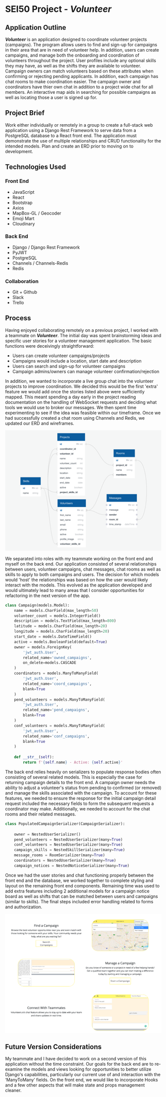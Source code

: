 # SEI50 Project - ***Volunteer***

## Application Outline
***Volunteer*** is an application designed to coordinate volunteer projects (campaigns). The program allows users to find and sign-up for campaigns in their area that are in need of volunteer help. In addition, users can create campaigns, and manage both the onboarding and coordination of volunteers throughout the project. User profiles include any optional skills they may have, as well as the shifts they are available to volunteer. Campaign owners can match volunteers based on these attributes when confirming or rejecting pending applicants. In addition, each campaign has chat rooms to make coordination easier. The campaign owner and coordinators have thier own chat in addition to a project wide chat for all members. An interactive map aids in searching for possible campaigns as well as locating those a user is signed up for.

## Project Brief
Work either individually or remotely in a group to create a full-stack web application using a Django Rest Framework to serve data from a PostgreSQL database to a React front end. The application must demonstrate the use of multiple relationships and CRUD functionality for the intended models. Plan and create an ERD prior to moving on to development.


## Technologies Used

### Front End
* JavaScript
* React
* Bootstrap
* Axios
* MapBox-GL / Geocoder
* Emoji Mart
* Cloudinary

### Back End
* Django / Django Rest Framework
* PyJWT
* PostgreSQL
* Channels / Channels-Redis
* Redis

### Collaboration
* Git + Github
* Slack
* Trello

## Process

Having enjoyed collaborating remotely on a previous project, I worked with a teammate on ***Volunteer***. The initial day was spent brainstorming ideas and specific user stories for a volunteer management application. The basic functions were deceivingly straightforward:

* Users can create volunteer campaigns/projects
* Campaigns would include a location, start date and description
* Users can search and sign-up for volunteer campaigns
* Campaign admins/owners can manage volunteer confirmation/rejection

In addition, we wanted to incorporate a live group chat into the volunteer projects to improve coordination. We decided this would be the first 'extra' feature we would add once the stories listed above were sufficiently mapped. This meant spending a day early in the project reading documentation on the handling of WebSocket requests and deciding what tools we would use to broker our messages. We then spent time experimenting to see if the idea was feasible within our timeframe. Once we had successfully created a chat room using Channels and Redis, we updated our ERD and wireframes.

<div align='center'>
  <img src='./images/erd.jpg'>
</div>

We separated into roles with my teammate working on the front end and myself on the back end. Our application consisted of several relationships between users, volunteer campaigns, chat messages, chat rooms as well as skills to apply to both campaigns and users. The decision for which models would 'host' the relationships was based on how the user would likely interact with the models. This evolved as the application developed and would ultimately lead to many areas that I consider opportunities for refactoring in the next version of the app.

```python
class Campaign(models.Model):
    name = models.CharField(max_length=50)
    volunteer_count = models.IntegerField()
    description = models.TextField(max_length=800)
    latitude = models.CharField(max_length=20)
    longitude = models.CharField(max_length=20)
    start_date = models.DateTimeField()
    active = models.BooleanField(default=True)
    owner = models.ForeignKey(
        'jwt_auth.User',
        related_name='owned_campaigns',
        on_delete=models.CASCADE
    )
    coordinators = models.ManyToManyField(
        'jwt_auth.User',
        related_name='coord_campaigns',
        blank=True
    )
    pend_volunteers = models.ManyToManyField(
        'jwt_auth.User',
        related_name='pend_campaigns',
        blank=True
    )
    conf_volunteers = models.ManyToManyField(
        'jwt_auth.User',
        related_name='conf_campaigns',
        blank=True
    )

    def __str__(self):
        return f'{self.name} - Active: {self.active}'
```

The back end relies heavily on serializers to populate response bodies often consisting of several related models. This is especially the case for returning campaign details to the front end. A campaign owner needs the ability to adjust a volunteer's status from pending to confirmed (or removed) and manage the skills associated with the campaign. To account for these features, we needed to ensure the response for the initial campaign detail request included the necessary fields to form the subsequent requests a coordinator may make. Additionally, we needed to account for the chat rooms and their related messages.

```python
class PopulatedCampaignSerializer(CampaignSerializer):

    owner = NestedUserSerializer()
    pend_volunteers = NestedUserSerializer(many=True)
    conf_volunteers = NestedUserSerializer(many=True)
    campaign_skills = NestedSkillSerializer(many=True)
    message_rooms = RoomSerializer(many=True)
    coordinators = NestedUserSerializer(many=True)
    campaign_notices = NestedNoticeSerializer(many=True)
```

Once we had the user stories and chat functioning properly between the front end and the database, we worked together to complete styling and layout on the remaining front end components. Remaining time was used to add extra features including 2 additional models for a campaign notice board as well as shifts that can be matched between users and campaigns (similar to skills). The final steps included error handling related to forms and authorization.

<div align='center'>
  <img src='./images/landing.jpg'>
</div>

## Future Version Considerations
My teammate and I have decided to work on a second version of this application without the time constraint. Our goals for the back end are to re-examine the models and views looking for opportunities to better utilize Django's capabilities, particularly our current use of and interaction with the ‘ManyToMany’ fields. On the front end, we would like to incorporate Hooks and a few other aspects that will make state and props management cleaner.